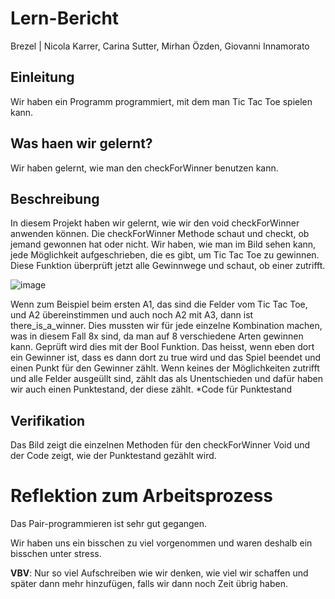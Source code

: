 # Lern-Bericht
Brezel | Nicola Karrer, Carina Sutter, Mirhan Özden, Giovanni Innamorato

## Einleitung

Wir haben ein Programm programmiert, mit dem man Tic Tac Toe spielen kann.

## Was haen wir gelernt?

Wir haben gelernt, wie man den checkForWinner benutzen kann.

## Beschreibung

In diesem Projekt haben wir gelernt, wie wir den void checkForWinner anwenden können. Die checkForWinner Methode schaut und checkt, ob jemand gewonnen hat oder nicht.
Wir haben, wie man im Bild sehen kann, jede Möglichkeit aufgeschrieben, die es gibt, um Tic Tac Toe zu gewinnen. Diese Funktion überprüft jetzt alle Gewinnwege und schaut, ob einer zutrifft.

![image](https://user-images.githubusercontent.com/111045656/209086330-b172b03c-6cc7-4aa3-8b14-77fdbf4cde01.png)

Wenn zum Beispiel beim ersten A1, das sind die Felder vom Tic Tac Toe, und A2 übereinstimmen und auch noch A2 mit A3, dann ist there_is_a_winner. Dies mussten wir
für jede einzelne Kombination machen, was in diesem Fall 8x sind, da man auf 8 verschiedene Arten gewinnen kann. Geprüft wird dies mit der Bool Funktion. Das
heisst, wenn eben dort ein Gewinner ist, dass es dann dort zu true wird und das Spiel beendet und einen Punkt für den Gewinner zählt. Wenn keines der Möglichkeiten 
zutrifft und alle Felder ausgeüllt sind, zählt das als Unentschieden und dafür haben wir auch einen Punktestand, der diese zählt.
*Code für Punktestand

## Verifikation

Das Bild zeigt die einzelnen Methoden für den checkForWinner Void und der Code zeigt, wie der Punktestand gezählt wird.

# Reflektion zum Arbeitsprozess

Das Pair-programmieren ist sehr gut gegangen.

Wir haben uns ein bisschen zu viel vorgenommen und waren deshalb ein bisschen unter stress.

**VBV**: Nur so viel Aufschreiben wie wir denken, wie viel wir schaffen und später dann mehr hinzufügen, falls wir dann noch Zeit übrig haben.
